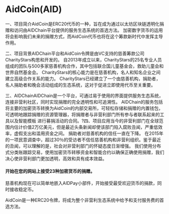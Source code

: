 # 

# AidCoin(AID)

一、项目简介AidCoin是ERC20代币的一种，旨在成为通过以太坊区块链透明化捐赠和访问由AIDChain平台提供的服务生态系统的首选方法。 加密数字货币的运用将会影响我们未来的捐赠方式，而AidCoin代币也将在这个筹款新时代中发挥主导作用。

二、项目背景AIDChain平台和AidCoin令牌是由VC支持的慈善筹款公司CharityStars构思和开发的。 自2013年成立以来，CharityStars的25名专业人员组成的团队与500多家慈善机构合作，其中包括联合国儿童基金会，救助儿童会和世界自然基金会。 CharityStars的核心能力是在慈善机构，名人和知名企业之间建立高级合作关系的能力。 CharityStars已经建立了一个由慈善机构，捐助者，名人捐助者和晚会活动组成的生态系统，这对于促进立即使用代币至关重要。

三、AIDChainAIDChain是一个平台，可通过易于使用的界面提供服务生态系统，连接非营利社区，同时实现捐赠的完全透明性和可追溯性。 AIDChain的服务包括将主要的加密货币转换为AidCoin的内部交易所，可轻松存储和捐赠的内置钱包，可透明地跟踪捐赠的资源管理器，将捐赠者与非营利部门所有参与者联系起来的工具以及智能模板 进行募捐活动的合同。?四、项目应用当今的非营利部门在全球范围内估计价值2万亿美元，但是最近头条新闻却使该部门陷入腐败丑闻，严重低效率，虚假支出和滥用资金之间。 捐助者对慈善机构的信任一直在下降。 在2015年的一项民意调查中，超过30％的受访者不信任慈善机构和非营利组织。鉴于最近的丑闻，可以理解的是，社会对非营利部门的怀疑态度日渐增强。 我们使用分布式分类账跟踪交易，使用加密货币转移资金和智能合约以确保正确使用捐赠，我们决心使非营利部门更加透明，高效和具有成本效益。

#### ‎开始在您的网站上接受23种加密货币的捐赠。‎

‎慈善机构现在可以简单地嵌入AIDPay小部件，开始接受最受欢迎货币的捐款，同时接收稳定币。‎

AidCoin是一种ERC20令牌，将成为整个非营利生态系统中给予和支付服务费的首选方法。

